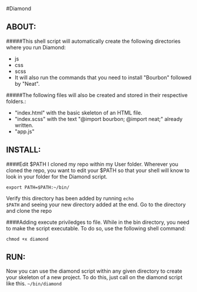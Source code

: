 #Diamond

ABOUT: 
---
#####This shell script will automatically create the following directories where you run Diamond:
- js
- css
- scss
- It will also run the commands that you need to install "Bourbon" followed by "Neat".

#####The following files will also be created and stored in their respective folders.:
-  "index.html" with the basic skeleton of an HTML file.
-  "index.scss" with the text "@import bourbon; @import neat;" already written.
-  "app.js" 


INSTALL:
---
####Edit $PATH
I cloned my repo within my User folder.
Wherever you cloned the repo, you want to edit your $PATH so that your shell will know to look in your folder for the Diamond script. 

<code>export PATH=$PATH:~/bin/</code> 

Verify this directory has been added by running <code>echo $PATH</code> and seeing your new directory added at the end.
Go to the directory and clone the repo</p>

####Adding execute priviledges to file.
While in the bin directory, you need to make the script executable. To do so, use the following shell command:

<code>chmod +x diamond</code>

RUN:
---
Now you can use the diamond script within any given directory to create your skeleton of a new project. To do this, just call on the diamond script like this. <code>~/bin/diamond</code>